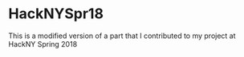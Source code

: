 # HackNYSpr18
This is a modified version of a part that I contributed to my project at HackNY Spring 2018
